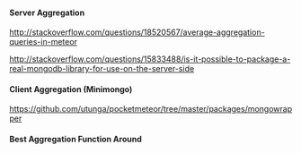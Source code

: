 
#### Server Aggregation

http://stackoverflow.com/questions/18520567/average-aggregation-queries-in-meteor

http://stackoverflow.com/questions/15833488/is-it-possible-to-package-a-real-mongodb-library-for-use-on-the-server-side

#### Client Aggregation (Minimongo)  
https://github.com/utunga/pocketmeteor/tree/master/packages/mongowrapper  


#### Best Aggregation Function Around
